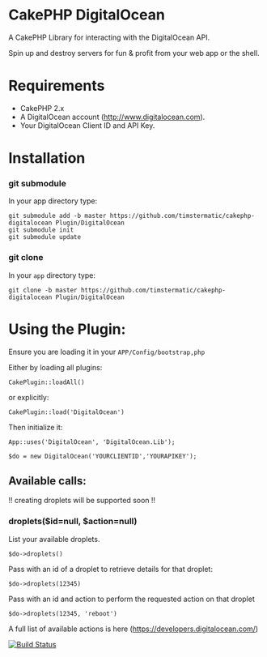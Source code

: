 CakePHP DigitalOcean
====================

A CakePHP Library for interacting with the DigitalOcean API.

Spin up and destroy servers for fun & profit from your web app or the shell.

# Requirements

* CakePHP 2.x
* A DigitalOcean account (http://www.digitalocean.com).
* Your DigitalOcean Client ID and API Key.

# Installation


### git submodule

In your app directory type:

```shell
git submodule add -b master https://github.com/timstermatic/cakephp-digitalocean Plugin/DigitalOcean
git submodule init
git submodule update
```

### git clone

In your `app` directory type:

```shell
git clone -b master https://github.com/timstermatic/cakephp-digitalocean Plugin/DigitalOcean
```

# Using the Plugin:

Ensure you are loading it in your `APP/Config/bootstrap,php`

Either by loading all plugins:

`CakePlugin::loadAll()`

or explicitly:

`CakePlugin::load('DigitalOcean')`

Then initialize it:

`App::uses('DigitalOcean', 'DigitalOcean.Lib');`

`$do = new DigitalOcean('YOURCLIENTID','YOURAPIKEY');`


## Available calls:

!! creating droplets will be supported soon !!

### droplets($id=null, $action=null)

List your available droplets.

`$do->droplets()`

Pass with an id of a droplet to retrieve details for that droplet:

`$do->droplets(12345)`

Pass with an id and action to perform the requested action on that droplet

`$do->droplets(12345, 'reboot')`

A full list of available actions is here (https://developers.digitalocean.com/)



[![Build Status](https://travis-ci.org/timstermatic/cakephp-digitalocean.png?branch=master)](https://travis-ci.org/timstermatic/cakephp-digitalocean)








